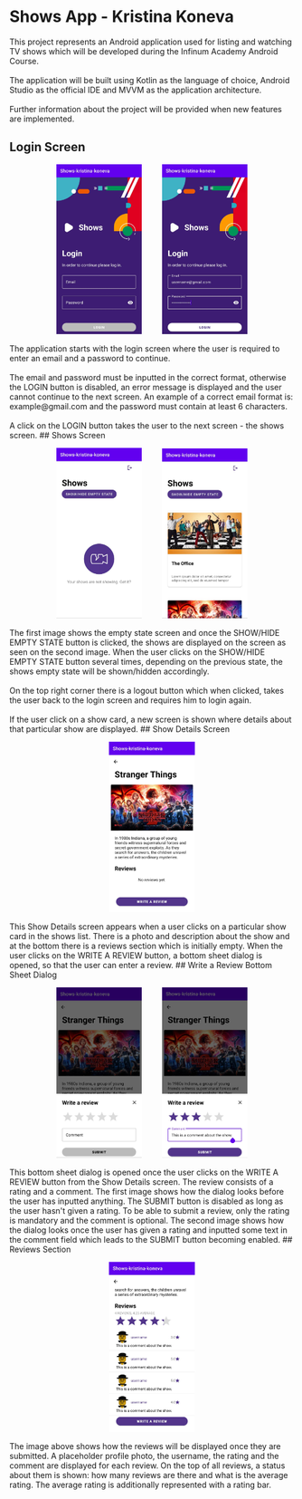 # Shows App - Kristina Koneva
This project represents an Android application
used for listing and watching TV shows which will be developed
during the Infinum Academy Android Course. <br /> <br />
The application will be built using Kotlin as the language of choice,
Android Studio as the official IDE and MVVM as the application architecture. <br /> <br />
Further information about the project will be provided when new features are implemented.
## Login Screen
<p align="center">
<img src="README_images/login_screen_without_input.png" width="30%" height="30%"/>
&nbsp; &nbsp; &nbsp; &nbsp;
<img src="README_images/login_screen_with_input.png" width="30%" height="30%"/>
</p>
The application starts with the login screen where the user is required to enter an email and a password to continue. <br /><br />
The email and password must be inputted in the correct format, otherwise the LOGIN button is disabled, an error message is displayed and the user cannot continue to the next screen. 
An example of a correct email format is: example@gmail.com and the password must contain at least 6 characters. <br /> <br />
A click on the LOGIN button takes the user to the next screen - the shows screen. 
## Shows Screen
<p align="center">
<img src="README_images/shows_screen_empty_state.png" width="30%" height="30%"/>
&nbsp; &nbsp; &nbsp; &nbsp;
<img src="README_images/shows_screen.png" width="30%" height="30%"/>
</p>
The first image shows the empty state screen and once the SHOW/HIDE EMPTY STATE button is clicked, 
the shows are displayed on the screen as seen on the second image. 
When the user clicks on the SHOW/HIDE EMPTY STATE button several times, 
depending on the previous state, the shows empty state will be shown/hidden accordingly. <br /> <br />
On the top right corner there is a logout button which when clicked, takes the user back to the login screen and requires him to login again. <br /> <br />
If the user click on a show card, a new screen is shown where details about that particular show are displayed.
## Show Details Screen
<p align="center">
<img src="README_images/show_details_screen.png" width="30%" height="30%"/>
</p>
This Show Details screen appears when a user clicks on a particular show card in the shows list. 
There is a photo and description about the show and at the bottom there is a reviews section which is initially empty. 
When the user clicks on the WRITE A REVIEW button, a bottom sheet dialog is opened, so that the user can enter a review.
## Write a Review Bottom Sheet Dialog
<p align="center">
<img src="README_images/write_review_dialog_without_input.png" width="30%" height="30%"/>
&nbsp; &nbsp; &nbsp; &nbsp;
<img src="README_images/write_review_dialog_with_input.png" width="30%" height="30%"/>
</p>
This bottom sheet dialog is opened once the user clicks on the WRITE A REVIEW button from the Show Details screen.
The review consists of a rating and a comment.
The first image shows how the dialog looks before the user has inputted anything. The SUBMIT button is disabled
as long as the user hasn't given a rating. To be able to submit a review, 
only the rating is mandatory and the comment is optional. The second image shows how the dialog looks once the user has given a rating 
and inputted some text in the comment field which leads to the SUBMIT button becoming enabled.
## Reviews Section
<p align="center">
<img src="README_images/reviews_section.png" width="30%" height="30%"/>
</p>
The image above shows how the reviews will be displayed once they are submitted. 
A placeholder profile photo, the username, the rating and the comment are displayed for each review.
On the top of all reviews, a status about them is shown: how many reviews are there and what is the average rating. 
The average rating is additionally represented with a rating bar.